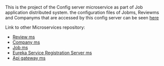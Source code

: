 This is the project of the Config server microservice as part of Job application distributed system.
the configuration files of Jobms, Reviewms and Companyms that are accessed by this config server can be seen [here](https://github.com/raka-bakar88/Application-Config-Server)

Link to other Microservices repository:
- [Review ms](https://github.com/raka-bakar88/reviewms)
- [Company ms](https://github.com/raka-bakar88/companyms)
- [Job ms](https://github.com/raka-bakar88/jobms)
- [Eureka Service Registration Server ms](https://github.com/raka-bakar88/eurekams)
- [Api gateway ms](https://github.com/raka-bakar88/gatewayms)
